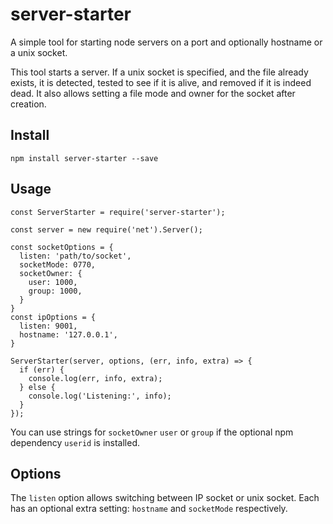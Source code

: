 # server-starter

A simple tool for starting node servers on a port and optionally hostname or a unix socket.

This tool starts a server.
If a unix socket is specified, and the file already exists, it is detected, tested to see if it is alive, and removed if it is indeed dead.
It also allows setting a file mode and owner for the socket after creation.

## Install

```
npm install server-starter --save
```

## Usage

```
const ServerStarter = require('server-starter');

const server = new require('net').Server();

const socketOptions = {
  listen: 'path/to/socket',
  socketMode: 0770,
  socketOwner: {
    user: 1000,
    group: 1000,
  }
}
const ipOptions = {
  listen: 9001,
  hostname: '127.0.0.1',
}

ServerStarter(server, options, (err, info, extra) => {
  if (err) {
    console.log(err, info, extra);
  } else {
    console.log('Listening:', info);
  }
});
```

You can use strings for `socketOwner` `user` or `group` if the optional npm dependency `userid` is installed.

## Options

The `listen` option allows switching between IP socket or unix socket.
Each has an optional extra setting: `hostname` and `socketMode` respectively.
